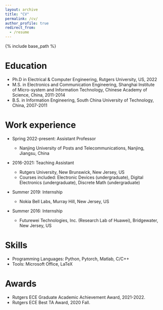 ```yaml
---
layout: archive
title: "CV"
permalink: /cv/
author_profile: true
redirect_from:
  - /resume
---
```


{% include base_path %}


Education
======
* Ph.D in Electrical \& Computer Engineering, Rutgers University, US, 2022
* M.S. in Electronics and Communication Engineering, Shanghai Institute of Micro-system and Information Technology, Chinese Academy of Science, China, 2011-2014
* B.S. in Information Engineering, South China University of Technology, China, 2007-2011

Work experience
======
* Spring 2022-present: Assistant Professor
  * Nanjing University of Posts and Telecommunications, Nanjing, Jiangsu, China

* 2016-2021: Teaching Assistant
  * Rutgers University, New Brunswick, New Jersey, US
  * Courses included: Electronic Devices (undergraduate), Digital Electronics (undergraduate), Discrete Math (undergraduate)

* Summer 2019: Internship
  * Nokia Bell Labs, Murray Hill, New Jersey, US
  
* Summer 2016: Internship
  * Futurewei Technologies, Inc. (Research Lab of Huawei), Bridgewater, New Jersey, US
  
Skills
======
* Programming Languages: Python, Pytorch, Matlab, C/C++
* Tools: Microsoft Office, LaTeX

Awards
======
* Rutgers ECE Graduate Academic Achievement Award, 2021-2022.
* Rutgers ECE Best TA Award, 2020 Fall.

  


